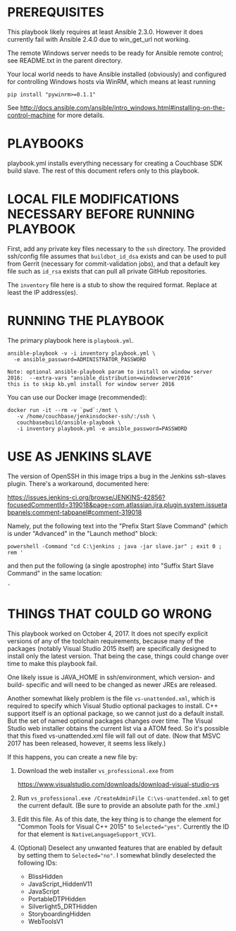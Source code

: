 # PREREQUISITES

This playbook likely requires at least Ansible 2.3.0. However it does currently
fail with Ansible 2.4.0 due to win_get_url not working.

The remote Windows server needs to be ready for Ansible remote
control; see README.txt in the parent directory.

Your local world needs to have Ansible installed (obviously) and configured
for controlling Windows hosts via WinRM, which means at least running

    pip install "pywinrm>=0.1.1"

See http://docs.ansible.com/ansible/intro_windows.html#installing-on-the-control-machine
for more details.

# PLAYBOOKS

playbook.yml installs everything necessary for creating a Couchbase SDK
build slave. The rest of this document refers only to this playbook.

# LOCAL FILE MODIFICATIONS NECESSARY BEFORE RUNNING PLAYBOOK

First, add any private key files necessary to the `ssh` directory. The
provided ssh/config file assumes that `buildbot_id_dsa` exists and can
be used to pull from Gerrit (necessary for commit-validation jobs), and
that a default key file such as `id_rsa` exists that can pull all private
GitHub repositories.

The `inventory` file here is a stub to show the required format. Replace at
least the IP address(es).

# RUNNING THE PLAYBOOK

The primary playbook here is `playbook.yml`.

    ansible-playbook -v -i inventory playbook.yml \
      -e ansible_password=ADMINISTRATOR_PASSWORD

    Note: optional ansible-playbook param to install on window server 2016:  --extra-vars "ansible_distribution=windowserver2016"
    this is to skip kb.yml install for window server 2016

You can use our Docker image (recommended):

    docker run -it --rm -v `pwd`:/mnt \
       -v /home/couchbase/jenkinsdocker-ssh/:/ssh \
       couchbasebuild/ansible-playbook \
       -i inventory playbook.yml -e ansible_password=PASSWORD

# USE AS JENKINS SLAVE

The version of OpenSSH in this image trips a bug in the Jenkins
ssh-slaves plugin. There's a workaround, documented here:

https://issues.jenkins-ci.org/browse/JENKINS-42856?focusedCommentId=319018&page=com.atlassian.jira.plugin.system.issuetabpanels:comment-tabpanel#comment-319018

Namely, put the following text into the "Prefix Start Slave Command" (which
is under "Advanced" in the "Launch method" block:

    powershell -Command "cd C:\jenkins ; java -jar slave.jar" ; exit 0 ; rem '

and then put the following (a single apostrophe) into "Suffix Start Slave
Command" in the same location:

    '

# THINGS THAT COULD GO WRONG

This playbook worked on October 4, 2017. It does not specify explicit versions
of any of the toolchain requirements, because many of the packages (notably
Visual Studio 2015 itself) are specifically designed to install only the
latest version. That being the case, things could change over time to make
this playbook fail.

One likely issue is JAVA_HOME in ssh/environment, which version- and build-
specific and will need to be changed as newer JREs are released.

Another somewhat likely problem is the file `vs-unattended.xml`, which is
required to specify which Visual Studio optional packages to install. C++
support itself is an optional package, so we cannot just do a default install.
But the set of named optional packages changes over time. The Visual Studio
web installer obtains the current list via a ATOM feed. So it's possible that
this fixed vs-unattended.xml file will fall out of date. (Now that MSVC 2017
has been released, however, it seems less likely.)

If this happens, you can create a new file by:

1. Download the web installer `vs_professional.exe` from

     https://www.visualstudio.com/downloads/download-visual-studio-vs

2. Run `vs_professional.exe /CreateAdminFile C:\vs-unattended.xml` to get
   the current default. (Be sure to provide an absolute path for the .xml.)

3. Edit this file. As of this date, the key thing is to change the element
   for "Common Tools for Visual C++ 2015" to `Selected="yes"`. Currently the
   ID for that element is `NativeLanguageSupport_VCV1`.

4. (Optional) Deselect any unwanted features that are enabled by default by
   setting them to `Selected="no"`. I somewhat blindly deselected the
   following IDs:

   * BlissHidden
   * JavaScript_HiddenV11
   * JavaScript
   * PortableDTPHidden
   * Silverlight5_DRTHidden
   * StoryboardingHidden
   * WebToolsV1

